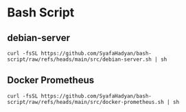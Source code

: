 # Bash Script

## debian-server

```
curl -fsSL https://github.com/SyafaHadyan/bash-script/raw/refs/heads/main/src/debian-server.sh | sh
```

## Docker Prometheus

```
curl -fsSL https://github.com/SyafaHadyan/bash-script/raw/refs/heads/main/src/docker-prometheus.sh | sh
```
